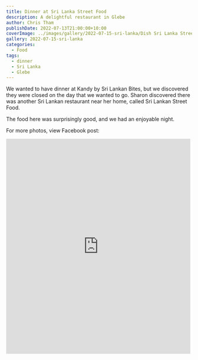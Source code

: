 ```yaml
---
title: Dinner at Sri Lanka Street Food
description: A delightful restaurant in Glebe
author: Chris Tham
publishDate: 2022-07-13T21:00:00+10:00
coverImage: ../images/gallery/2022-07-15-sri-lanka/Dish Sri Lanka Street Food.jpeg
gallery: 2022-07-15-sri-lanka
categories:
  - Food
tags:
  - dinner
  - Sri Lanka
  - Glebe
---
```


We wanted to have dinner at Kandy by Sri Lankan Bites, but we discovered they
were closed on the day that we wanted to go. Sharon discovered there was
another Sri Lankan restaurant near her home, called Sri Lankan Street Food.

The food here was surprisingly good, and we had an enjoyable night.

For more photos, view Facebook post:

<iframe src="https://www.facebook.com/plugins/post.php?href=https%3A%2F%2Fwww.facebook.com%2Fchris1.tham%2Fposts%2Fpfbid02CoKx9HsRKmq2yjSJYi6ALbfwkQBZaEWGyybbVG4LjVK5mLk9txYVBh1QM3TAftbXl&show_text=true&width=500" width="500" height="582" style="border:none;overflow:hidden" scrolling="no" frameborder="0" allowfullscreen="true" allow="autoplay; clipboard-write; encrypted-media; picture-in-picture; web-share"></iframe>
